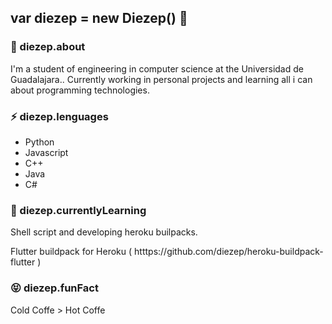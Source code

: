 ## var diezep = new Diezep() 👋

### 💬 diezep.about
  I'm a student of engineering in computer science at the Universidad de Guadalajara.. Currently working in personal projects and learning all i can about programming technologies.
  
### ⚡ diezep.lenguages
  - Python
  - Javascript
  - C++
  - Java
  - C#
### 🌱 diezep.currentlyLearning 
  Shell script and developing heroku builpacks. 
  
  Flutter buildpack for Heroku ( htttps://github.com/diezep/heroku-buildpack-flutter )
  
### 😝 diezep.funFact
  Cold Coffe > Hot Coffe <!-- Nothing to discuss here -->
  <!--
You can check my progress in (Searcher-bot)[google.com] repository

**diezep/diezep** is a ✨ _special_ ✨ repository because its `README.md` (this file) appears on your GitHub profile.

Here are some ideas to get you started:

- 👯 I’m looking to collaborate on ...
- 🤔 I’m looking for help with ...
- 💬 Ask me about ...
- 📫 How to reach me: ...
- 😄 Pronouns: ...
-->
